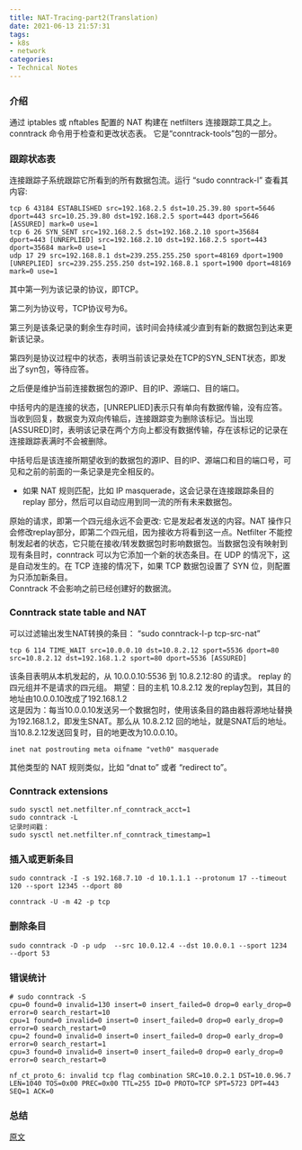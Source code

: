 ```yaml
---
title: NAT-Tracing-part2(Translation)
date: 2021-06-13 21:57:31
tags:
- k8s
- network
categories:
- Technical Notes
---
```

### 介绍
通过 iptables 或 nftables 配置的 NAT 构建在 netfilters 连接跟踪工具之上。 conntrack 命令用于检查和更改状态表。 它是“conntrack-tools”包的一部分。

### 跟踪状态表
连接跟踪子系统跟踪它所看到的所有数据包流。运行 “sudo conntrack-l” 查看其内容:
```
tcp 6 43184 ESTABLISHED src=192.168.2.5 dst=10.25.39.80 sport=5646 dport=443 src=10.25.39.80 dst=192.168.2.5 sport=443 dport=5646 [ASSURED] mark=0 use=1
tcp 6 26 SYN_SENT src=192.168.2.5 dst=192.168.2.10 sport=35684 dport=443 [UNREPLIED] src=192.168.2.10 dst=192.168.2.5 sport=443 dport=35684 mark=0 use=1
udp 17 29 src=192.168.8.1 dst=239.255.255.250 sport=48169 dport=1900 [UNREPLIED] src=239.255.255.250 dst=192.168.8.1 sport=1900 dport=48169 mark=0 use=1
```

其中第一列为该记录的协议，即TCP。

第二列为协议号，TCP协议号为6。

第三列是该条记录的剩余生存时间，该时间会持续减少直到有新的数据包到达来更新该记录。

第四列是协议过程中的状态，表明当前该记录处在TCP的SYN_SENT状态，即发出了syn包，等待应答。

之后便是维护当前连接数据包的源IP、目的IP、源端口、目的端口。

中括号内的是连接的状态，[UNREPLIED]表示只有单向有数据传输，没有应答。当收到回复，数据变为双向传输后，连接跟踪变为删除该标记。当出现[ASSURED]时，表明该记录在两个方向上都没有数据传输，存在该标记的记录在连接跟踪表满时不会被删除。

中括号后是该连接所期望收到的数据包的源IP、目的IP、源端口和目的端口号，可见和之前的前面的一条记录是完全相反的。

- 如果 NAT 规则匹配，比如 IP masquerade，这会记录在连接跟踪条目的 replay 部分，然后可以自动应用到同一流的所有未来数据包。

原始的请求，即第一个四元组永远不会更改: 它是发起者发送的内容。NAT 操作只会修改replay部分，即第二个四元组，因为接收方将看到这一点。Netfilter 不能控制发起者的状态，它只能在接收/转发数据包时影响数据包。当数据包没有映射到现有条目时，conntrack 可以为它添加一个新的状态条目。在 UDP 的情况下，这是自动发生的。在 TCP 连接的情况下，如果 TCP 数据包设置了 SYN 位，则配置为只添加新条目。  
Conntrack 不会影响之前已经创建好的数据流。


### Conntrack state table and NAT
可以过滤输出发生NAT转换的条目：
“sudo conntrack-l-p tcp-src-nat”

```
tcp 6 114 TIME_WAIT src=10.0.0.10 dst=10.8.2.12 sport=5536 dport=80 src=10.8.2.12 dst=192.168.1.2 sport=80 dport=5536 [ASSURED]
```

该条目表明从本机发起的，从 10.0.0.10:5536 到 10.8.2.12:80 的请求。
replay 的四元组并不是请求的四元组。
期望：目的主机 10.8.2.12 发的replay包到，其目的地址由10.0.0.10改成了192.168.1.2  
这是因为：每当10.0.0.10发送另一个数据包时，使用该条目的路由器将源地址替换为192.168.1.2，即发生SNAT。那么从 10.8.2.12 回的地址，就是SNAT后的地址。
当10.8.2.12发送回复时，目的地更改为10.0.0.10。

```
inet nat postrouting meta oifname "veth0" masquerade

```
其他类型的 NAT 规则类似，比如 “dnat to” 或者 “redirect to”。

### Conntrack extensions
```
sudo sysctl net.netfilter.nf_conntrack_acct=1
sudo conntrack -L
记录时间戳：
sudo sysctl net.netfilter.nf_conntrack_timestamp=1
```

### 插入或更新条目
```
sudo conntrack -I -s 192.168.7.10 -d 10.1.1.1 --protonum 17 --timeout 120 --sport 12345 --dport 80
```

```
conntrack -U -m 42 -p tcp
```


### 删除条目
```
sudo conntrack -D -p udp  --src 10.0.12.4 --dst 10.0.0.1 --sport 1234 --dport 53
```

### 错误统计
```
# sudo conntrack -S
cpu=0 found=0 invalid=130 insert=0 insert_failed=0 drop=0 early_drop=0 error=0 search_restart=10
cpu=1 found=0 invalid=0 insert=0 insert_failed=0 drop=0 early_drop=0 error=0 search_restart=0
cpu=2 found=0 invalid=0 insert=0 insert_failed=0 drop=0 early_drop=0 error=0 search_restart=1
cpu=3 found=0 invalid=0 insert=0 insert_failed=0 drop=0 early_drop=0 error=0 search_restart=0
```


```
nf_ct_proto_6: invalid tcp flag combination SRC=10.0.2.1 DST=10.0.96.7 LEN=1040 TOS=0x00 PREC=0x00 TTL=255 ID=0 PROTO=TCP SPT=5723 DPT=443 SEQ=1 ACK=0
```

### 总结
[原文](https://fedoramagazine.org/network-address-translation-part-2-the-conntrack-tool/)
